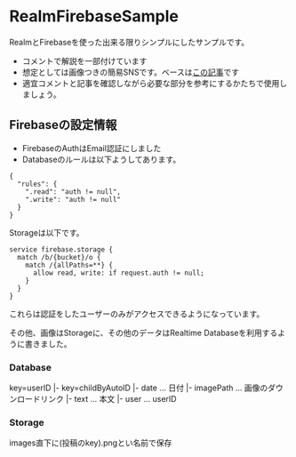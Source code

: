 # RealmFirebaseSample

RealmとFirebaseを使った出来る限りシンプルにしたサンプルです。

- コメントで解説を一部付けています
- 想定としては画像つきの簡易SNSです。ベースは[この記事](https://qiita.com/ShinokiRyosei/items/f71c73ab8b0de145c5bc)です
- 適宜コメントと記事を確認しながら必要な部分を参考にするかたちで使用しましょう。

## Firebaseの設定情報

- FirebaseのAuthはEmail認証にしました
- Databaseのルールは以下ようしてあります。

```
{
  "rules": {
    ".read": "auth != null",
    ".write": "auth != null"
  }
}
```

Storageは以下です。

```
service firebase.storage {
  match /b/{bucket}/o {
    match /{allPaths=**} {
      allow read, write: if request.auth != null;
    }
  }
}
```

これらは認証をしたユーザーのみがアクセスできるようになっています。

その他、画像はStorageに、その他のデータはRealtime Databaseを利用するように書きました。

### Database

key=userID
|- key=childByAutoID
    |- date ... 日付
    |- imagePath ... 画像のダウンロードリンク
    |- text ... 本文
    |- user ... userID

### Storage

images直下に(投稿のkey).pngとい名前で保存
